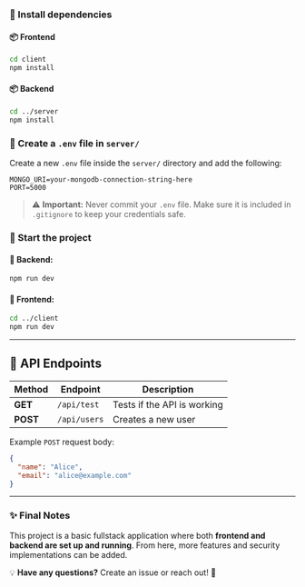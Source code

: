 ### 🔹 Install dependencies

#### 📦 Frontend

```bash
cd client
npm install
```

#### 📦 Backend

```bash
cd ../server
npm install
```

### 🔹 Create a `.env` file in `server/`

Create a new `.env` file inside the `server/` directory and add the following:

```
MONGO_URI=your-mongodb-connection-string-here
PORT=5000
```

> ⚠️ **Important:** Never commit your `.env` file. Make sure it is included in `.gitignore` to keep your credentials safe.

### 🔹 Start the project

#### 🚀 Backend:

```bash
npm run dev
```

#### 🚀 Frontend:

```bash
cd ../client
npm run dev
```

---

## 📡 API Endpoints

| Method   | Endpoint     | Description                |
| -------- | ------------ | -------------------------- |
| **GET**  | `/api/test`  | Tests if the API is working |
| **POST** | `/api/users` | Creates a new user         |

Example `POST` request body:

```json
{
  "name": "Alice",
  "email": "alice@example.com"
}
```

---

### ✨ Final Notes

This project is a basic fullstack application where both **frontend and backend are set up and running**. From here, more features and security implementations can be added.

💡 **Have any questions?** Create an issue or reach out! 🚀